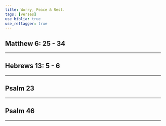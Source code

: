 ```yaml
---
title: Worry, Peace & Rest.
tags: [verses]
use_biblia: true
use_reftagger: true
---
```


## Matthew 6: 25 - 34
------------------------------------------------------------

<html>
<biblia:bible 
  layout="minimal" 
  resource="niv" 
  width="100%" 
  height="500" 
  historyButtons="false" 
  navigationBox="false" 
  resourcePicker="false" 
  shareButton="false" 
  textSizeButton="false" 
  startingReference="Matthew 6:25-34">
</biblia:bible>
</html>


## Hebrews 13: 5 - 6
------------------------------------------------------------

<html>
<biblia:bible 
  layout="minimal" 
  resource="niv" 
  width="100%" 
  height="500" 
  historyButtons="false" 
  navigationBox="false" 
  resourcePicker="false" 
  shareButton="false" 
  textSizeButton="false" 
  startingReference="Hebrews 13:5-6">
</biblia:bible>
</html>

## Psalm 23
------------------------------------------------------------

<html>
<biblia:bible 
  layout="minimal" 
  resource="niv" 
  width="100%" 
  height="500" 
  historyButtons="false" 
  navigationBox="false" 
  resourcePicker="false" 
  shareButton="false" 
  textSizeButton="false" 
  startingReference="Psalm 23">
</biblia:bible>
</html>

## Psalm 46
------------------------------------------------------------

<html>
<biblia:bible 
  layout="minimal" 
  resource="niv" 
  width="100%" 
  height="500" 
  historyButtons="false" 
  navigationBox="false" 
  resourcePicker="false" 
  shareButton="false" 
  textSizeButton="false" 
  startingReference="Psalm 46">
</biblia:bible>
</html>